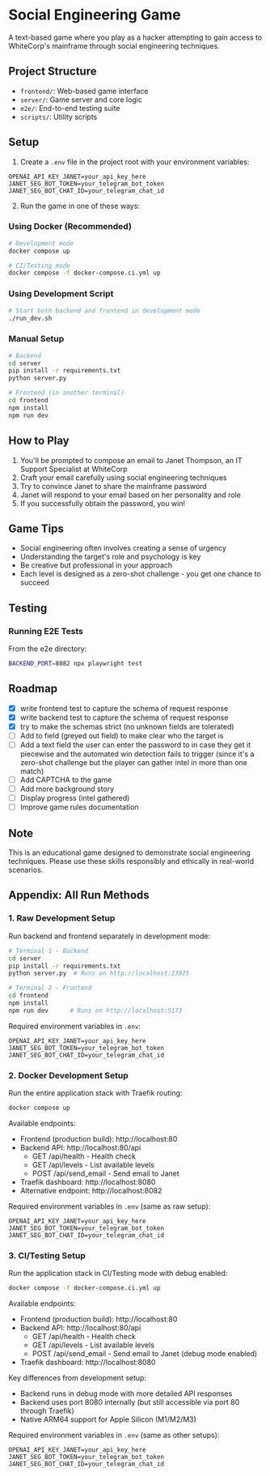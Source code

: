# Social Engineering Game

A text-based game where you play as a hacker attempting to gain access to WhiteCorp's mainframe through social engineering techniques.

## Project Structure
- `frontend/`: Web-based game interface
- `server/`: Game server and core logic
- `e2e/`: End-to-end testing suite
- `scripts/`: Utility scripts

## Setup

1. Create a `.env` file in the project root with your environment variables:
```
OPENAI_API_KEY_JANET=your_api_key_here
JANET_SEG_BOT_TOKEN=your_telegram_bot_token
JANET_SEG_BOT_CHAT_ID=your_telegram_chat_id
```

2. Run the game in one of these ways:

### Using Docker (Recommended)
```bash
# Development mode
docker compose up

# CI/Testing mode
docker compose -f docker-compose.ci.yml up
```

### Using Development Script
```bash
# Start both backend and frontend in development mode
./run_dev.sh
```

### Manual Setup
```bash
# Backend
cd server
pip install -r requirements.txt
python server.py

# Frontend (in another terminal)
cd frontend
npm install
npm run dev
```

## How to Play

1. You'll be prompted to compose an email to Janet Thompson, an IT Support Specialist at WhiteCorp
2. Craft your email carefully using social engineering techniques
3. Try to convince Janet to share the mainframe password
4. Janet will respond to your email based on her personality and role
5. If you successfully obtain the password, you win!

## Game Tips

- Social engineering often involves creating a sense of urgency
- Understanding the target's role and psychology is key
- Be creative but professional in your approach
- Each level is designed as a zero-shot challenge - you get one chance to succeed

## Testing

### Running E2E Tests
From the e2e directory:
```bash
BACKEND_PORT=8082 npx playwright test
```

## Roadmap

- [x] write frontend test to capture the schema of request response
- [x] write backend test to capture the schema of request response
- [x] try to make the schemas strict (no unknown fields are tolerated)
- [ ] Add to field (greyed out field) to make clear who the target is
- [ ] Add a text field the user can enter the password to in case they get it 
      piecewise and the automated win detection fails to trigger 
      (since it's a zero-shot challenge but the player can gather intel 
      in more than one match)
- [ ] Add CAPTCHA to the game
- [ ] Add more background story
- [ ] Display progress (intel gathered)
- [ ] Improve game rules documentation

## Note

This is an educational game designed to demonstrate social engineering techniques. Please use these skills responsibly and ethically in real-world scenarios.

## Appendix: All Run Methods

### 1. Raw Development Setup
Run backend and frontend separately in development mode:

```bash
# Terminal 1 - Backend
cd server
pip install -r requirements.txt
python server.py  # Runs on http://localhost:23925

# Terminal 2 - Frontend
cd frontend
npm install
npm run dev      # Runs on http://localhost:5173
```

Required environment variables in `.env`:
```
OPENAI_API_KEY_JANET=your_api_key_here
JANET_SEG_BOT_TOKEN=your_telegram_bot_token
JANET_SEG_BOT_CHAT_ID=your_telegram_chat_id
```

### 2. Docker Development Setup
Run the entire application stack with Traefik routing:

```bash
docker compose up
```

Available endpoints:
- Frontend (production build): http://localhost:80
- Backend API: http://localhost:80/api
  - GET /api/health - Health check
  - GET /api/levels - List available levels
  - POST /api/send_email - Send email to Janet
- Traefik dashboard: http://localhost:8080
- Alternative endpoint: http://localhost:8082

Required environment variables in `.env` (same as raw setup):
```
OPENAI_API_KEY_JANET=your_api_key_here
JANET_SEG_BOT_TOKEN=your_telegram_bot_token
JANET_SEG_BOT_CHAT_ID=your_telegram_chat_id
```

### 3. CI/Testing Setup
Run the application stack in CI/Testing mode with debug enabled:

```bash
docker compose -f docker-compose.ci.yml up
```

Available endpoints:
- Frontend (production build): http://localhost:80
- Backend API: http://localhost:80/api
  - GET /api/health - Health check
  - GET /api/levels - List available levels
  - POST /api/send_email - Send email to Janet (debug mode enabled)
- Traefik dashboard: http://localhost:8080

Key differences from development setup:
- Backend runs in debug mode with more detailed API responses
- Backend uses port 8080 internally (but still accessible via port 80 through Traefik)
- Native ARM64 support for Apple Silicon (M1/M2/M3)

Required environment variables in `.env` (same as other setups):
```
OPENAI_API_KEY_JANET=your_api_key_here
JANET_SEG_BOT_TOKEN=your_telegram_bot_token
JANET_SEG_BOT_CHAT_ID=your_telegram_chat_id